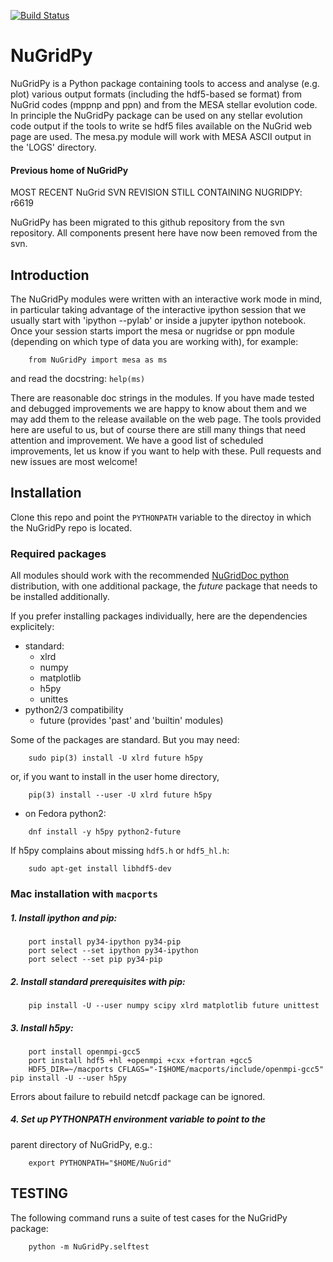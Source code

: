 [![Build Status](https://travis-ci.org/NuGrid/NuGridPy.svg?branch=master)](https://travis-ci.org/NuGrid/NuGridPy)


# NuGridPy

NuGridPy is a Python package containing tools to access and analyse
(e.g. plot) various output formats (including the hdf5-based se
format) from NuGrid codes (mppnp and ppn) and from the MESA stellar
evolution code. In principle the NuGridPy package can be used on any
stellar evolution code output if the tools to write se hdf5 files
available on the NuGrid web page are used.  The mesa.py module will
work with MESA ASCII output in the 'LOGS' directory. 


#### Previous home of NuGridPy 
MOST RECENT NuGrid SVN REVISION STILL CONTAINING NUGRIDPY: r6619

NuGridPy has been migrated to this github repository from the svn
repository. All components present here have now been removed from the
svn. 

## Introduction
The NuGridPy modules were written with an interactive work mode in mind, in particular
taking advantage of the interactive ipython session that we usually
start with 'ipython --pylab' or inside a jupyter ipython notebook.
Once your session starts import the mesa or nugridse or ppn module
(depending on which type of data you are working with), for example:

```
	from NuGridPy import mesa as ms
```
and read the docstring:	`help(ms)`

There are reasonable doc strings in the modules. If you have made tested and debugged improvements we are happy to know about them and we may
add them to the release available on the web page. The tools provided
here are useful to us, but of course there are still many things that
need attention and improvement.  We have a good list of scheduled
improvements, let us know if you want to help with these. 
Pull requests and new issues are most welcome!


## Installation

Clone this repo and point the `PYTHONPATH` variable to the directoy in which the NuGridPy repo is located. 

### Required packages

All modules should work with the recommended [NuGridDoc python](https://github.com/NuGrid/NuGridDoc/blob/master/Resources/Python.md) distribution, with one additional package, the _future_ package that needs to be installed additionally. 

If you prefer installing packages individually, here are the dependencies explicitely:

* standard:
 	- xlrd
  	- numpy
  	- matplotlib
  	- h5py
  	- unittes
* python2/3 compatibility
  	- future (provides 'past' and 'builtin' modules)

Some of the packages are standard.  But you may need:

```
	sudo pip(3) install -U xlrd future h5py
```
or, if you want to install in the user home directory,

```
	pip(3) install --user -U xlrd future h5py
```
- on Fedora python2:

```
	dnf install -y h5py python2-future
```

If h5py complains about missing `hdf5.h` or `hdf5_hl.h`:

```
	sudo apt-get install libhdf5-dev
```

### Mac installation with `macports`

##### 1. Install ipython and pip:
```
	port install py34-ipython py34-pip
	port select --set ipython py34-ipython
	port select --set pip py34-pip
```
##### 2. Install standard prerequisites with pip:
```
	pip install -U --user numpy scipy xlrd matplotlib future unittest
```
##### 3. Install h5py:

```
	port install openmpi-gcc5	
	port install hdf5 +hl +openmpi +cxx +fortran +gcc5
	HDF5_DIR=~/macports CFLAGS="-I$HOME/macports/include/openmpi-gcc5" pip install -U --user h5py
```
Errors about failure to rebuild netcdf package can be ignored.

##### 4. Set up PYTHONPATH environment variable to point to the
   parent directory of NuGridPy, e.g.:

```
	export PYTHONPATH="$HOME/NuGrid"
```

## TESTING

The following command runs a suite of test cases for the NuGridPy package:

```
	python -m NuGridPy.selftest
```
